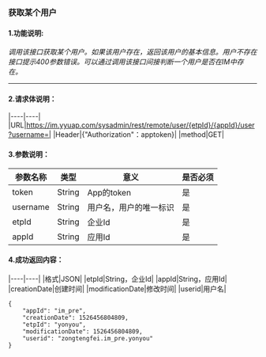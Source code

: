 ### 获取某个用户

#### 1.功能说明:
*调用该接口获取某个用户。如果该用户存在，返回该用户的基本信息。用户不存在接口提示400参数错误。可以通过调用该接口间接判断一个用户是否在IM中存在。*
***

#### 2.请求体说明：

|----|----|
|URL|https://im.yyuap.com/sysadmin/rest/remote/user/{etpId}/{appId}/user?username=|
|Header|{"Authorization"：apptoken}|
|method|GET|

#### 3.参数说明：

|参数名称|类型|意义|是否必须|
|----|----|----|----|
|token|String|App的token|是|
|username|String|用户名，用户的唯一标识|是|
|etpId|String|企业Id|是|
|appId|String|应用Id|是|


#### 4.成功返回内容：

|----|----|
|格式|JSON|
|etpId|String，企业Id|
|appId|String，应用Id|
|creationDate|创建时间|
|modificationDate|修改时间|
|userid|用户名|

	{
    	"appId": "im_pre",
    	"creationDate": 1526456804809,
    	"etpId": "yonyou",
    	"modificationDate": 1526456804809,
    	"userid": "zongtengfei.im_pre.yonyou"
	}
